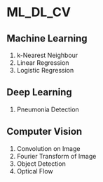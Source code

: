 # ML_DL_CV

## Machine Learning
1. k-Nearest Neighbour
2. Linear Regression
3. Logistic Regression

## Deep Learning
1. Pneumonia Detection

## Computer Vision
1. Convolution on Image
2. Fourier Transform of Image
3. Object Detection
4. Optical Flow
